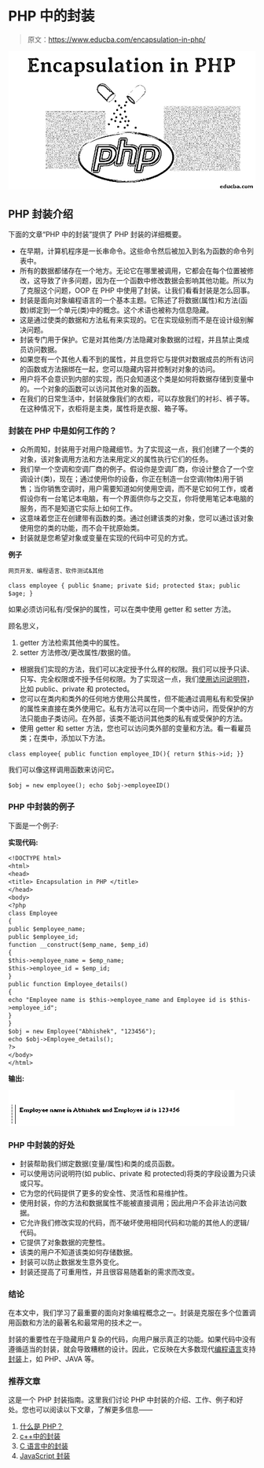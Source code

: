 # PHP 中的封装

> 原文：<https://www.educba.com/encapsulation-in-php/>

![Encapsulation in PHP](img/3c3869d9ef29f34673d43b17db3f1961.png)



## PHP 封装介绍

下面的文章“PHP 中的封装”提供了 PHP 封装的详细概要。

*   在早期，计算机程序是一长串命令。这些命令然后被加入到名为函数的命令列表中。
*   所有的数据都储存在一个地方。无论它在哪里被调用，它都会在每个位置被修改，这导致了许多问题，因为在一个函数中修改数据会影响其他功能。所以为了克服这个问题，OOP 在 PHP 中使用了封装。让我们看看封装是怎么回事。
*   封装是面向对象编程语言的一个基本主题。它陈述了将数据(属性)和方法(函数)绑定到一个单元(类)中的概念。这个术语也被称为信息隐藏。
*   这是通过使类的数据和方法私有来实现的。它在实现级别而不是在设计级别解决问题。
*   封装专门用于保护。它是对其他类/方法隐藏对象数据的过程，并且禁止类成员访问数据。
*   如果您有一个其他人看不到的属性，并且您将它与提供对数据成员的所有访问的函数或方法捆绑在一起，您可以隐藏内容并控制对对象的访问。
*   用户将不会意识到内部的实现，而只会知道这个类是如何将数据存储到变量中的。一个对象的函数可以访问其他对象的函数。
*   在我们的日常生活中，封装就像我们的衣柜，可以存放我们的衬衫、裤子等。在这种情况下，衣柜将是主类，属性将是衣服、箱子等。

### 封装在 PHP 中是如何工作的？

*   众所周知，封装用于对用户隐藏细节。为了实现这一点，我们创建了一个类的对象，该对象调用方法和方法来用定义的属性执行它们的任务。
*   我们举一个空调和空调厂商的例子。假设你是空调厂商，你设计整合了一个空调设计(类)，现在；通过使用你的设备，你正在制造一台空调(物体)用于销售；当你销售空调时，用户需要知道如何使用空调，而不是它如何工作，或者假设你有一台笔记本电脑，有一个界面供你与之交互，你将使用笔记本电脑的服务，而不是知道它实际上如何工作。
*   这意味着您正在创建带有函数的类。通过创建该类的对象，您可以通过该对象使用您的类的功能，而不会干扰原始类。
*   封装就是您希望对象或变量在实现的代码中可见的方式。

**例子**

<small>网页开发、编程语言、软件测试&其他</small>

```
class employee { public $name; private $id; protected $tax; public $age; }
```

如果必须访问私有/受保护的属性，可以在类中使用 getter 和 setter 方法。

顾名思义，

1.  getter 方法检索其他类中的属性。
2.  setter 方法修改/更改属性/数据的值。

*   根据我们实现的方法，我们可以决定授予什么样的权限。我们可以授予只读、只写、完全权限或不授予任何权限。为了实现这一点，我们[使用访问说明符](https://www.educba.com/access-specifiers-in-c-plus-plus/)，比如 public、private 和 protected。
*   您可以在类内和类外的任何地方使用公共属性，但不能通过调用私有和受保护的属性来直接在类外使用它。私有方法可以在同一个类中访问，而受保护的方法只能由子类访问。在外部，该类不能访问其他类的私有或受保护的方法。
*   使用 getter 和 setter 方法，您也可以访问类外部的变量和方法。看一看雇员类；在类中，添加以下方法。

```
class employee{ public function employee_ID(){ return $this->id; }}
```

我们可以像这样调用函数来访问它。

```
$obj = new employee(); echo $obj->employeeID()
```

### PHP 中封装的例子

下面是一个例子:

**实现代码:**

```
<!DOCTYPE html>
<html>
<head>
<title> Encapsulation in PHP </title>
</head>
<body>
<?php
class Employee
{
public $employee_name;
public $employee_id;
function __construct($emp_name, $emp_id)
{
$this->employee_name = $emp_name;
$this->employee_id = $emp_id;
}
public function Employee_details()
{
echo "Employee name is $this->employee_name and Employee id is $this->employee_id";
}
}
$obj = new Employee("Abhishek", "123456");
echo $obj->Employee_details();
?>
</body>
</html>
```

**输出:**

![Output 1](img/0dc18926558da5861f73e583e75406df.png)



### PHP 中封装的好处

*   封装帮助我们绑定数据(变量/属性)和类的成员函数。
*   可以使用访问说明符(如 public、private 和 protected)将类的字段设置为只读或只写。
*   它为您的代码提供了更多的安全性、灵活性和易维护性。
*   使用封装，你的方法和数据属性不能被直接调用；因此用户不会非法访问数据。
*   它允许我们修改实现的代码，而不破坏使用相同代码和功能的其他人的逻辑/代码。
*   它提供了对象数据的完整性。
*   该类的用户不知道该类如何存储数据。
*   封装可以防止数据发生意外变化。
*   封装还提高了可重用性，并且很容易随着新的需求而改变。

### 结论

在本文中，我们学习了最重要的面向对象编程概念之一。封装是克服在多个位置调用函数和方法的最著名和最常用的技术之一。

封装的重要性在于隐藏用户复杂的代码，向用户展示真正的功能。如果代码中没有遵循适当的封装，就会导致糟糕的设计。因此，它反映在大多数现代[编程语言](https://www.educba.com/what-is-a-programming-language/)支持[封装](https://www.educba.com/encapsulation-in-java/)上，如 PHP、JAVA 等。

### 推荐文章

这是一个 PHP 封装指南。这里我们讨论 PHP 中封装的介绍、工作、例子和好处。您也可以阅读以下文章，了解更多信息——

1.  [什么是 PHP？](https://www.educba.com/what-is-php/)
2.  [c++中的封装](https://www.educba.com/encapsulation-in-c-plus-plus/)
3.  [C 语言中的封装](https://www.educba.com/encapsulation-in-c/)
4.  [JavaScript 封装](https://www.educba.com/encapsulation-in-javascript/)





